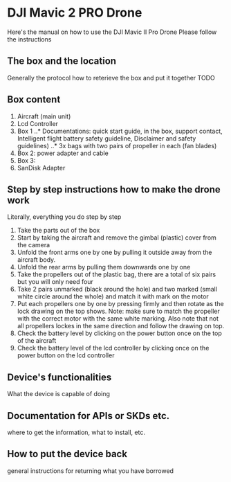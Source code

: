 # DJI Mavic 2 PRO Drone
Here's the manual on how to use the DJI Mavic II Pro Drone
Please follow the instructions

## The box and the location
Generally the protocol how to reterieve the box and put it together
TODO

## Box content
1. Aircraft (main unit)
2. Lcd Controller
3. Box 1 
..* Documentations: quick start guide, in the box, support contact, Intelligent flight battery safety guideline, Disclaimer and safety guidelines)
..* 3x bags with two pairs of propeller in each (fan blades)
4. Box 2: power adapter and cable
5. Box 3:  
6. SanDisk Adapter

## Step by step instructions how to make the drone work
Literally, everything you do step by step
1. Take the parts out of the box
2. Start by taking the aircraft and remove the gimbal (plastic) cover from the camera
3. Unfold the front arms one by one by pulling it outside away from the aircraft body.
4. Unfold the rear arms by pulling them downwards one by one
5. Take the propellers out of the plastic bag, there are a total of six pairs but you will only need four
6. Take 2 pairs unmarked (black around the hole) and two marked (small white circle around the whole) and match it with mark on the motor
7. Put each propellers one by one by pressing firmly and then rotate as the lock drawing on the top shows. Note: make sure to match the propeller with the correct motor with the same white marking. Also note that not all propellers lockes in the same direction and follow the drawing on top.
8. Check the battery level by clicking on the power button once on the top of the aircraft
9. Check the battery level of the lcd controller by clicking once on the power button on the lcd controller 

## Device's functionalities
What the device is capable of doing

## Documentation for APIs or SKDs etc.
where to get the information, what to install, etc.

##  How to put the device back
general instructions for returning what you have borrowed
